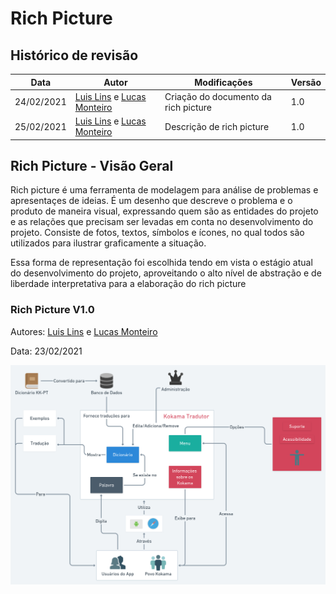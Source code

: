 # Rich Picture


## Histórico de revisão

| Data       | Autor                                        | Modificações                      | Versão |
| ---------- | -------------------------------------------- | --------------------------------- | ------ |
| 24/02/2021 | [Luis Lins](https://github.com/luisgaboardi) e [Lucas Monteiro](https://github.com/nickby2) | Criação do documento da rich picture| 1.0    |
| 25/02/2021 | [Luis Lins](https://github.com/luisgaboardi) e [Lucas Monteiro](https://github.com/nickby2) | Descrição de rich picture| 1.0    |

## Rich Picture - Visão Geral

Rich picture é uma ferramenta de modelagem para análise de problemas e apresentaçes de ideias. É um desenho que descreve o problema e o produto de maneira visual, expressando quem são as entidades do projeto e as relações que precisam ser levadas em conta no desenvolvimento do projeto. Consiste de fotos, textos, símbolos e ícones, no qual todos são utilizados para ilustrar graficamente a situação.

Essa forma de representação foi escolhida tendo em vista o estágio atual do desenvolvimento do projeto, aproveitando o alto nível de abstração e de liberdade interpretativa para a elaboração do rich picture

### Rich Picture V1.0

Autores: [Luis Lins](https://github.com/luisgaboardi) e [Lucas Monteiro](https://github.com/nickby2)

Data: 23/02/2021

![Rich Picture](../assets/img/rich-picture/righ-picture.png)
